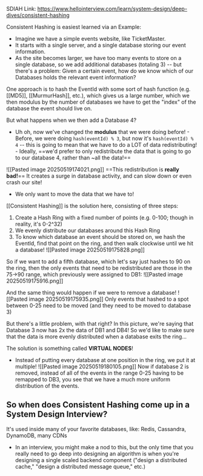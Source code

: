 SDIAH Link: https://www.hellointerview.com/learn/system-design/deep-dives/consistent-hashing 

Consistent Hashing is easiest learned via an Example:
- Imagine we have a simple events website, like TicketMaster.
- It starts with a single server, and a single database storing our event information.
- As the site becomes larger, we have too many events to store on a single database, so we add additional databases (totaling 3) -- but there's a problem: Given a certain event, how do we know which of our Databases holds the relevant event information?

One approach is to hash the EventId with some sort of hash function (e.g. [[MD5]], [[MurmurHash]], etc.), which gives us a large number, which we then modulus by the number of databases we have to get the "index" of the database the event should live on.

But what happens when we then add a Database 4?
- Uh oh, now we've changed the **modulus** that we were doing before! 
		- Before, we were doing `hash(eventId) % 3`, but now it's `hash(eventId) % 4` -- this is going to mean that we have to do a LOT of data redistributing! 
		- Ideally, ==we'd prefer to only redistribute the data that is going to go to our database 4, rather than ~all the data!==

![[Pasted image 20250519174021.png]]
==This redistribution is **really bad!**== It creates a surge in database activity, and can slow down or even crash our site!
- We only want to move the data that we have to!


[[Consistent Hashing]] is the solution here, consisting of three steps:
1. Create a Hash Ring with a fixed number of points (e.g. 0-100; though in reality, it's 0-2^32)
2. We evenly distribute our databases around this Hash Ring
3. To know which database an event should be stored on, we hash the EventId, find that point on the ring, and then walk clockwise until we hit a database!
![[Pasted image 20250519175828.png]]

So if we want to add a fifth database, which let's say just hashes to 90 on the ring, then the only events that need to be redistributed are those in the 75->90 range, which previously were assigned to DB1:
![[Pasted image 20250519175916.png]]

And the same thing would happen if we were to remove a database!
![[Pasted image 20250519175935.png]]
Only events that hashed to a spot between 0-25 need to be moved (and they need to be moved to database 3)

But there's a little problem, with that right? In this picture, we're saying that Database 3 now has 2x the data of DB1 and DB4! So we'd like to make sure that the data is more evenly distributed when a database exits the ring...

The solution is something called **VIRTUAL NODES**!
- Instead of putting every database at one position in the ring, we put it at multiple!
![[Pasted image 20250519180105.png]]
Now if database 2 is removed, instead of all of the events in the range 0-25 having to be remapped to DB3, you see that we have a much more uniform distribution of the events.


## So when does Consistent Hashing come up in a System Design Interview?
It's used inside many of your favorite databases, like: Redis, Cassandra, DynamoDB, many CDNs
- In an interview, you might make a nod to this, but the only time that you really need to go deep into designing an algorithm is when you're designing a single scaled backend component ("design a distributed cache," "design a distributed message queue," etc.)














